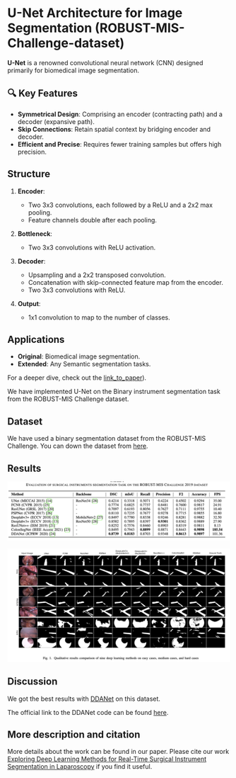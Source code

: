 
# U-Net Architecture for Image Segmentation (ROBUST-MIS-Challenge-dataset)

 **U-Net** is a renowned convolutional neural network (CNN) designed primarily for biomedical image segmentation. 
## 🔍 Key Features

- **Symmetrical Design**: Comprising an encoder (contracting path) and a decoder (expansive path).
- **Skip Connections**: Retain spatial context by bridging encoder and decoder.
- **Efficient and Precise**: Requires fewer training samples but offers high precision.

## Structure

1. **Encoder**:
   - Two 3x3 convolutions, each followed by a ReLU and a 2x2 max pooling.
   - Feature channels double after each pooling.
  
2. **Bottleneck**:
   - Two 3x3 convolutions with ReLU activation.

3. **Decoder**:
   - Upsampling and a 2x2 transposed convolution.
   - Concatenation with skip-connected feature map from the encoder.
   - Two 3x3 convolutions with ReLU.

4. **Output**:
   - 1x1 convolution to map to the number of classes.

## Applications

- **Original**: Biomedical image segmentation.
- **Extended**: Any Semantic segmentation tasks.

For a deeper dive, check out the [link_to_paper](https://arxiv.org/abs/1505.04597)).


We have implemented U-Net on the Binary instrument segmentation task from the ROBUST-MIS Challenge dataset. 

## Dataset
We have used a binary segmentation dataset from the ROBUST-MIS Challenge. You can down the dataset from <a href="https://robustmis2019.grand-challenge.org/">here</a>.

## Results

<p align="center">
<img src="img/Quantitative.png">
</p>


<p align="center">
<img src="img/Qualitative.png">
</p>

## Discussion
We got the best results with [DDANet](https://arxiv.org/pdf/2012.15245.pdf) on this dataset. 

The official link to the DDANet code can be found [here](https://github.com/nikhilroxtomar/DDANet). 

## More description and citation
More details about the work can be found in our paper. Please cite our work [Exploring Deep Learning Methods for Real-Time Surgical Instrument Segmentation in Laparoscopy](https://arxiv.org/pdf/2107.02319.pdf) if you find it useful. 



